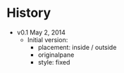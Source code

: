 # History

* v0.1 May 2, 2014
	* Initial version: 
		- placement: inside / outside
		- originalpane
		- style: fixed
